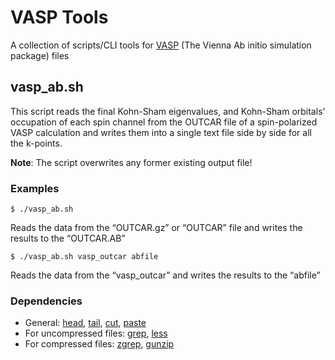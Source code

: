 # VASP Tools
A collection of scripts/CLI tools for [VASP](https://www.vasp.at) (The Vienna Ab initio simulation package) files

## vasp_ab.sh
This script reads the final Kohn-Sham eigenvalues, and Kohn-Sham orbitals' occupation of each spin channel from the OUTCAR file of a spin-polarized VASP calculation and writes them into a single text file side by side for all the k-points.

**Note**: The script overwrites any former existing output file!

### Examples
```shell
$ ./vasp_ab.sh
```
Reads the data from the “OUTCAR.gz” or “OUTCAR” file and writes the results to the “OUTCAR.AB”

```shell
$ ./vasp_ab.sh vasp_outcar abfile
```
Reads the data from the “vasp_outcar” and writes the results to the “abfile”

### Dependencies
* General: [head](https://en.wikipedia.org/wiki/Head_(Unix)), [tail](https://en.wikipedia.org/wiki/Tail_(Unix)), [cut](https://en.wikipedia.org/wiki/Cut_(Unix)), [paste](https://en.wikipedia.org/wiki/Paste_(Unix))
* For uncompressed files: [grep](https://en.wikipedia.org/wiki/Grep), [less](https://en.wikipedia.org/wiki/Less_(Unix))
* For compressed files: [zgrep](https://linux.die.net/man/1/zgrep), [gunzip](https://linux.die.net/man/1/gunzip)

